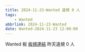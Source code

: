 ```yaml
---
title: 2024-11-23-Wanted 違規 0 人
tags:
    - Wanted
abbrlink: 2024-11-23-Wanted
date: Wanted-2024-11-23 12:00:00
---
```

Wanted 板 [板規連結](https://www.ptt.cc/bbs/Wanted/M.1608829773.A.D3B.html)
昨天違規 0 人
